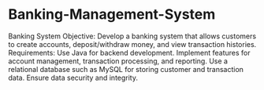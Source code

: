 # Banking-Management-System
Banking System
Objective: Develop a banking system that allows customers to create accounts, deposit/withdraw money, and view transaction histories.
Requirements:
Use Java for backend development.
Implement features for account management, transaction processing, and reporting.
Use a relational database such as MySQL for storing customer and transaction data.
Ensure data security and integrity.
